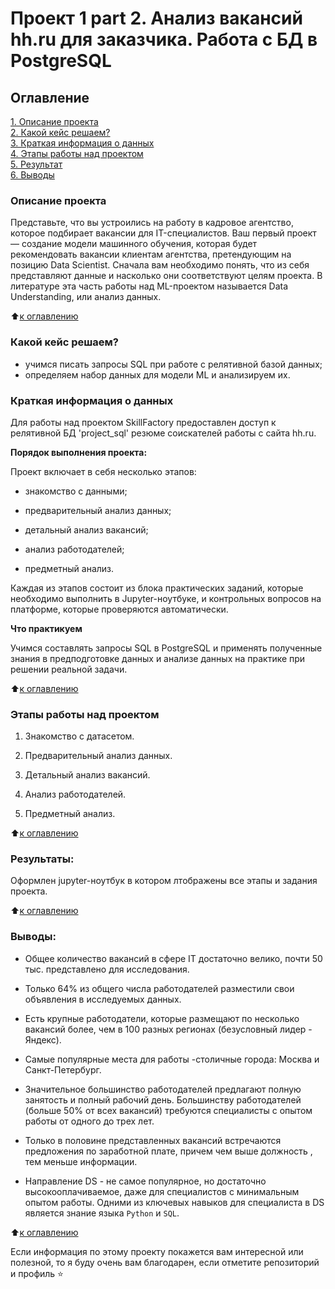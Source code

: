 
# Проект 1 part 2. Анализ вакансий hh.ru для заказчика. Работа с БД в PostgreSQL

## Оглавление  
[1. Описание проекта](.README.md#Описание-проекта)  
[2. Какой кейс решаем?](.README.md#Какой-кейс-решаем)  
[3. Краткая информация о данных](.README.md#Краткая-информация-о-данных)  
[4. Этапы работы над проектом](.README.md#Этапы-работы-над-проектом)  
[5. Результат](.README.md#Результат)    
[6. Выводы](.README.md#Выводы) 

### Описание проекта  

Представьте, что вы устроились на работу в кадровое агентство, которое подбирает вакансии для IT-специалистов. Ваш первый проект — создание модели машинного обучения, которая будет рекомендовать вакансии клиентам агентства, претендующим на позицию Data Scientist. Сначала вам необходимо понять, что из себя представляют данные и насколько они соответствуют целям проекта. В литературе эта часть работы над ML-проектом называется Data Understanding, или анализ данных.

:arrow_up:[к оглавлению](_)


### Какой кейс решаем?   

 - учимся писать запросы SQL при работе с релятивной базой данных;
 - определяем набор данных для модели ML и анализируем их.

### Краткая информация о данных

Для работы над проектом SkillFactory предоставлен доступ к релятивной БД 'project_sql'  резюме соискателей работы с сайта hh.ru. 

**Порядок выполнения проекта:** 

Проект включает в себя несколько этапов:

 * знакомство с данными;

 * предварительный анализ данных;

 * детальный анализ вакансий;

 * анализ работодателей;

 * предметный анализ.


Каждая из этапов состоит из блока практических заданий, которые необходимо выполнить в Jupyter-ноутбуке, и контрольных вопросов на платформе, которые проверяются автоматически.

**Что практикуем** 

Учимся составлять запросы SQL  в PostgreSQL и применять полученные знания в предподготовке данных и анализе данных на практике при решении реальной задачи.

:arrow_up:[к оглавлению](.README.md#Оглавление)


### Этапы работы над проектом

1. Знакомство с датасетом.

2. Предварительный анализ данных.

3. Детальный анализ вакансий.

4. Анализ работодателей.

5. Предметный анализ.


:arrow_up:[к оглавлению](.README.md#Оглавление)


### Результаты:  

Оформлен jupyter-ноутбук в котором лтображены все этапы и задания проекта.

:arrow_up:[к оглавлению](.README.md#Оглавление)


### Выводы:

- Общее количество вакансий в сфере IT достаточно велико, почти 50 тыс. представлено для исследования.

- Только 64% из общего числа работодателей разместили свои объявления в исследуемых данных.

- Есть крупные работодатели, которые размещают по несколько вакансий более, чем в 100 разных регионах (безусловный лидер - Яндекс). 

- Самые популярные места для работы -столичные города: Москва и Санкт-Петербург.

- Значительное большинство работодателей предлагают полную занятость и полный рабочий день. Большинству работодателей (больше 50% от всех вакансий) требуются специалисты с опытом работы от одного до трех лет.  

- Только в половине представленных вакансий встречаются предложения по заработной плате, причем чем выше должность , тем меньше информации.

- Направление DS - не самое популярное, но достаточно высокооплачиваемое, даже для специалистов с минимальным опытом работы. Одними из ключевых навыков для специалиста в DS является знание языка `Python` и `SQL`.


:arrow_up:[к оглавлению](.README.md#Оглавление)


Если информация по этому проекту покажется вам интересной или полезной, то я буду очень вам благодарен, если отметите репозиторий и профиль ⭐️